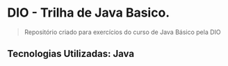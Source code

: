 # DIO - Trilha de Java Basico.

> Repositório criado para exercícios do curso de Java Básico pela DIO

## Tecnologias Utilizadas: Java 

